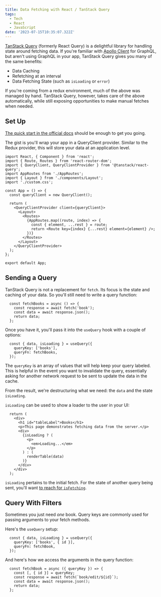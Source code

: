 ```yaml
---
title: Data Fetching with React / TanStack Query
tags:
  - Tech
  - React
  - JavaScript
date: '2023-07-15T10:35:07.322Z'
---
```


[TanStack Query](https://tanstack.com/query/latest) (formerly React Query) is a delightful library for handling state around fetching data. If you're familiar with [Apollo Client](https://www.apollographql.com/docs/react/data/queries/) for GraphQL, but aren't using GraphQL in your app, TanStack Query gives you many of the same benefits:

- Data Caching
- Refetching at an interval
- Data Fetching State (such as `isLoading` or `error`)

If you're coming from a redux environment, much of the above was managed by hand. TanStack Query, however, takes care of the above automatically, while still exposing opportunities to make manual fetches when needed.

## Set Up

[The quick start in the official docs](https://tanstack.com/query/latest/docs/react/quick-start) should be enough to get you going.

The gist is you'll wrap your app in a QueryClient provider. Similar to the Redux provider, this will store your data at an application level.

```
import React, { Component } from 'react';
import { Route, Routes } from 'react-router-dom';
import { QueryClient, QueryClientProvider } from '@tanstack/react-query';
import AppRoutes from './AppRoutes';
import { Layout } from './components/Layout';
import './custom.css';

const App = () => {
  const queryClient = new QueryClient();

  return (
    <QueryClientProvider client={queryClient}>
      <Layout>
        <Routes>
          {AppRoutes.map((route, index) => {
            const { element, ...rest } = route;
            return <Route key={index} {...rest} element={element} />;
          })}
        </Routes>
      </Layout>
    </QueryClientProvider>
  );
};

export default App;
```

## Sending a Query

TanStack Query is not a replacement for `fetch`. Its focus is the state and caching of your data. So you'll still need to write a query function:

```
  const fetchBooks = async () => {
    const response = await fetch('book');
    const data = await response.json();
    return data;
  };
```

Once you have it, you'll pass it into the `useQuery` hook with a couple of options:

```
  const { data, isLoading } = useQuery({
    queryKey: ['books'],
    queryFn: fetchBooks,
  });

```

The `queryKey` is an array of values that will help keep your query labeled. This is helpful in the event you want to invalidate the query, essentially asking for another network request to be sent to update the data in the cache.

From the result, we're destructuring what we need: the `data` and the state `isLoading`.

`isLoading` can be used to show a loader to the user in your UI:

```
  return (
    <div>
      <h1 id="tableLabel">Books</h1>
      <p>This page demonstrates fetching data from the server.</p>
      <div>
        {isLoading ? (
          <p>
            <em>Loading...</em>
          </p>
        ) : (
          renderTable(data)
        )}
      </div>
    </div>
  );
```

`isLoading` pertains to the initial fetch. For the state of another query being sent, you'll want [to reach for `isFetching`](https://tanstack.com/query/v4/docs/react/reference/useIsFetching).

## Query With Filters

Sometimes you just need _one_ book. Query keys are commonly used for passing arguments to your fetch methods.

Here's the `useQuery` setup:

```
  const { data, isLoading } = useQuery({
    queryKey: ['books', { id }],
    queryFn: fetchBook,
  });
```

And here's how we access the arguments in the query function:

```
  const fetchBook = async ({ queryKey }) => {
    const [, { id }] = queryKey;
    const response = await fetch(`book/edit/${id}`);
    const data = await response.json();
    return data;
  };
```
